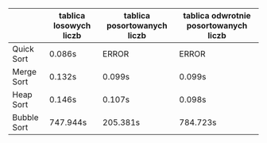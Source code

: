 |  | tablica losowych liczb | tablica posortowanych liczb | tablica odwrotnie posortowanych liczb |
|--|--|--|--|
| Quick Sort | 0.086s | ERROR | ERROR |
| Merge Sort | 0.132s | 0.099s | 0.099s |
| Heap Sort | 0.146s | 0.107s | 0.098s |
| Bubble Sort | 747.944s | 205.381s | 784.723s |

